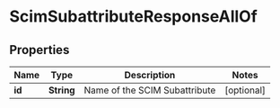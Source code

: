 

# ScimSubattributeResponseAllOf


## Properties

| Name | Type | Description | Notes |
|------------ | ------------- | ------------- | -------------|
|**id** | **String** | Name of the SCIM Subattribute |  [optional] |



